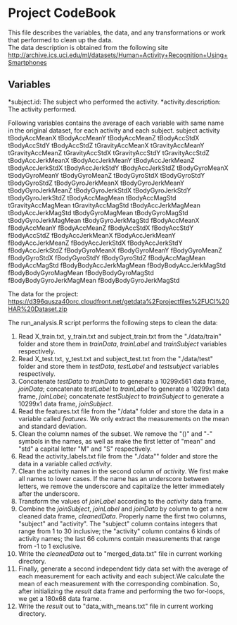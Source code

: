 Project CodeBook
=================
This file describes the variables, the data, and any transformations or work that performed to clean up the data.  
The data description is obtained from the following site
http://archive.ics.uci.edu/ml/datasets/Human+Activity+Recognition+Using+Smartphones 

## Variables
 *subject.id: The subject who performed the activity.
 *activity.description: The activity performed.

Following variables contains the average of each variable with same name in the original dataset, for each activity and each subject. 
subject 
activity
 tBodyAccMeanX 
 tBodyAccMeanY
 tBodyAccMeanZ 
 tBodyAccStdX 
 tBodyAccStdY
 tBodyAccStdZ 
 tGravityAccMeanX 
 tGravityAccMeanY 
 tGravityAccMeanZ 
 tGravityAccStdX 
 tGravityAccStdY
 tGravityAccStdZ 
 tBodyAccJerkMeanX 
 tBodyAccJerkMeanY 
 tBodyAccJerkMeanZ
 tBodyAccJerkStdX
 tBodyAccJerkStdY 
 tBodyAccJerkStdZ
 tBodyGyroMeanX
 tBodyGyroMeanY 
 tBodyGyroMeanZ 
 tBodyGyroStdX
 tBodyGyroStdY 
 tBodyGyroStdZ
 tBodyGyroJerkMeanX
 tBodyGyroJerkMeanY 
 tBodyGyroJerkMeanZ
 tBodyGyroJerkStdX 
 tBodyGyroJerkStdY 
 tBodyGyroJerkStdZ
 tBodyAccMagMean 
 tBodyAccMagStd 
 tGravityAccMagMean 
 tGravityAccMagStd 
 tBodyAccJerkMagMean 
 tBodyAccJerkMagStd
 tBodyGyroMagMean
 tBodyGyroMagStd 
 tBodyGyroJerkMagMean 
 tBodyGyroJerkMagStd 
 fBodyAccMeanX 
 fBodyAccMeanY 
 fBodyAccMeanZ 
 fBodyAccStdX
 fBodyAccStdY 
 fBodyAccStdZ 
 fBodyAccJerkMeanX 
 fBodyAccJerkMeanY 
 fBodyAccJerkMeanZ 
 fBodyAccJerkStdX 
 fBodyAccJerkStdY 
 fBodyAccJerkStdZ 
 fBodyGyroMeanX 
 fBodyGyroMeanY 
 fBodyGyroMeanZ  
 fBodyGyroStdX
 fBodyGyroStdY 
 fBodyGyroStdZ 
 fBodyAccMagMean 
 fBodyAccMagStd 
 fBodyBodyAccJerkMagMean
 fBodyBodyAccJerkMagStd 
 fBodyBodyGyroMagMean
 fBodyBodyGyroMagStd 
 fBodyBodyGyroJerkMagMean
 fBodyBodyGyroJerkMagStd
 
 
The data for the project:  
https://d396qusza40orc.cloudfront.net/getdata%2Fprojectfiles%2FUCI%20HAR%20Dataset.zip 

The run_analysis.R script performs the following steps to clean the data:   
 1. Read X_train.txt, y_train.txt and subject_train.txt from the "./data/train" folder and store them in *trainData*, *trainLabel* and *trainSubject* variables respectively.       
 2. Read X_test.txt, y_test.txt and subject_test.txt from the "./data/test" folder and store them in *testData*, *testLabel* and *testsubject* variables respectively.  
 3. Concatenate *testData* to *trainData* to generate a 10299x561 data frame, *joinData*; concatenate *testLabel* to *trainLabel* to generate a 10299x1 data frame, *joinLabel*; concatenate *testSubject* to *trainSubject* to generate a 10299x1 data frame, *joinSubject*.  
 4. Read the features.txt file from the "/data" folder and store the data in a variable called *features*. We only extract the measurements on the mean and standard deviation.
 5. Clean the column names of the subset. We remove the "()" and "-" symbols in the names, as well as make the first letter of "mean" and "std" a capital letter "M" and "S" respectively.   
 6. Read the activity_labels.txt file from the "./data"" folder and store the data in a variable called *activity*.  
 7. Clean the activity names in the second column of *activity*. We first make all names to lower cases. If the name has an underscore between letters, we remove the underscore and capitalize the letter immediately after the underscore.  
 8. Transform the values of *joinLabel* according to the *activity* data frame.  
 9. Combine the *joinSubject*, *joinLabel* and *joinData* by column to get a new cleaned data frame, *cleanedData*. Properly name the first two columns, "subject" and "activity". The "subject" column contains integers that range from 1 to 30 inclusive; the "activity" column contains 6 kinds of activity names; the last 66 columns contain measurements that range from -1 to 1 exclusive.  
 10. Write the *cleanedData* out to "merged_data.txt" file in current working directory.  
 11. Finally, generate a second independent tidy data set with the average of each measurement for each activity and each subject.We calculate the mean of each measurement with the corresponding combination. So, after initializing the *result* data frame and performing the two for-loops, we get a 180x68 data frame.
 12. Write the *result* out to "data_with_means.txt" file in current working directory. 
 
